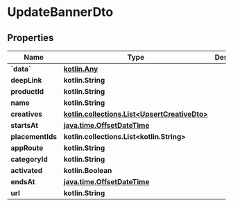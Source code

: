 
# UpdateBannerDto

## Properties
Name | Type | Description | Notes
------------ | ------------- | ------------- | -------------
**&#x60;data&#x60;** | [**kotlin.Any**](.md) |  | 
**deepLink** | **kotlin.String** |  | 
**productId** | **kotlin.String** |  | 
**name** | **kotlin.String** |  | 
**creatives** | [**kotlin.collections.List&lt;UpsertCreativeDto&gt;**](UpsertCreativeDto.md) |  | 
**startsAt** | [**java.time.OffsetDateTime**](java.time.OffsetDateTime.md) |  | 
**placementIds** | **kotlin.collections.List&lt;kotlin.String&gt;** |  | 
**appRoute** | **kotlin.String** |  | 
**categoryId** | **kotlin.String** |  | 
**activated** | **kotlin.Boolean** |  | 
**endsAt** | [**java.time.OffsetDateTime**](java.time.OffsetDateTime.md) |  |  [optional]
**url** | **kotlin.String** |  |  [optional]



